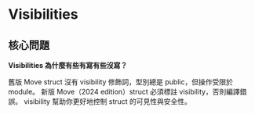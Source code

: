 # Visibilities 

## 核心問題

**Visibilities 為什麼有些有寫有些沒寫？**

舊版 Move struct 沒有 visibility 修飾詞，型別總是 public，但操作受限於 module。
新版 Move（2024 edition）struct 必須標註 visibility，否則編譯錯誤。
visibility 幫助你更好地控制 struct 的可見性與安全性。

